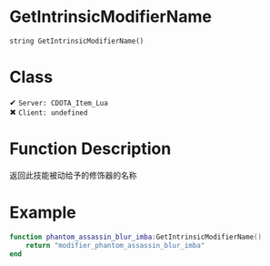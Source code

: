# GetIntrinsicModifierName
```
string GetIntrinsicModifierName()
```
# Class
✔ `Server: CDOTA_Item_Lua`  
✖ `Client: undefined`  

# Function Description
返回此技能被动给予的修饰器的名称

# Example
```lua
function phantom_assassin_blur_imba:GetIntrinsicModifierName()
	return "modifier_phantom_assassin_blur_imba"
end
```